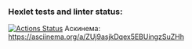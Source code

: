 ### Hexlet tests and linter status:
[![Actions Status](https://github.com/Parrot7325/python-project-49/workflows/hexlet-check/badge.svg)](https://github.com/Parrot7325/python-project-49/actions)
Аскинема: https://asciinema.org/a/ZUj9asjkDqex5EBUingzSuZHh
